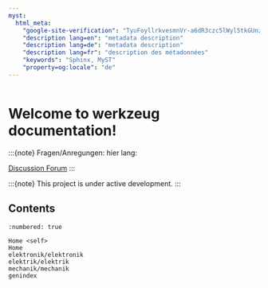 ```yaml
---
myst:
  html_meta:
    "google-site-verification": "TyuFoyllrkvesmnVr-a6dR3czc5lWyl5tkGUnzqCehY"
    "description lang=en": "metadata description"
    "description lang=de": "metadata description"
    "description lang=fr": "description des métadonnées"
    "keywords": "Sphinx, MyST"
    "property=og:locale": "de"
---
```



```{include} ../README.md
```

# Welcome to werkzeug documentation!

:::{note}
Fragen/Anregungen:
hier lang:

[Discussion Forum](https://github.com/Meisterschulen-am-Ostbahnhof-Munchen/werkzeug-docs/discussions)
:::

:::{note}
This project is under active development.
:::

## Contents

```{toctree}
:numbered: true

Home <self>
Home
elektronik/elektronik
elektrik/elektrik
mechanik/mechanik
genindex
```
